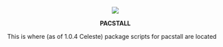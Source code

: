 <p align="center">
<a href="github.com/Henryws/pacstall-programs/master/packages"><img src="https://img.shields.io/github/repo-size/Henryws/pacstall-programs?color=G&style=flat-square"></a>

<p align="center"><b>PACSTALL</b></p>





This is where (as of 1.0.4 Celeste) package scripts for pacstall are located
